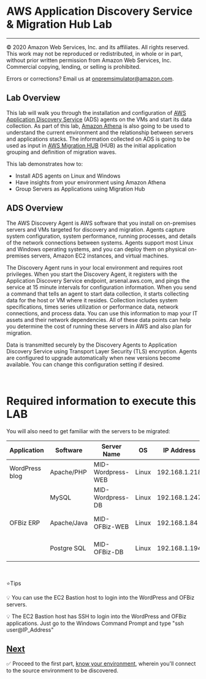 # AWS Application Discovery Service & Migration Hub Lab

---

© 2020 Amazon Web Services, Inc. and its affiliates. All rights reserved. This work may not be reproduced or redistributed, in whole or in part, without prior written permission from Amazon Web Services, Inc. Commercial copying, lending, or selling is prohibited.

Errors or corrections? Email us at onpremsimulator@amazon.com.

## Lab Overview

This lab will walk you through the installation and configuration of [AWS Application Discovery Service](https://aws.amazon.com/application-discovery/) (ADS) agents on the VMs and start its data collection. As part of this lab, [Amazon Athena](https://aws.amazon.com/athena/) is also going to be used to understand the current environment and the relationship between servers and applications stacks. The information collected on ADS is going to be used as input in [AWS Migration HUB](https://aws.amazon.com/migration-hub/) (HUB) as the initial application grouping and definition of migration waves.

This lab demonstrates how to:

- Install ADS agents on Linux and Windows
- Have insights from your environment using Amazon Athena
- Group Servers as Applications using Migration Hub

## ADS Overview

The AWS Discovery Agent is AWS software that you install on on-premises servers and VMs targeted for discovery and migration. Agents capture system configuration, system performance, running processes, and details of the network connections between systems. Agents support most Linux and Windows operating systems, and you can deploy them on physical on-premises servers, Amazon EC2 instances, and virtual machines.

The Discovery Agent runs in your local environment and requires root privileges. When you start the Discovery Agent, it registers with the Application Discovery Service endpoint, arsenal.aws.com, and pings the service at 15 minute intervals for configuration information. When you send a command that tells an agent to start data collection, it starts collecting data for the host or VM where it resides. Collection includes system specifications, times series utilization or performance data, network connections, and process data. You can use this information to map your IT assets and their network dependencies. All of these data points can help you determine the cost of running these servers in AWS and also plan for migration.

Data is transmitted securely by the Discovery Agents to Application Discovery Service using Transport Layer Security (TLS) encryption. Agents are configured to upgrade automatically when new versions become available. You can change this configuration setting if desired.

&nbsp;

# Required information to execute this LAB

You will also need to get familiar with the servers to be migrated:

| Application | Software | Server Name | OS | IP Address | Username | Password | Application Test |
| --- | --- | --- | --- | --- | --- | --- | --- |
| WordPress blog | Apache/PHP | MID-Wordpress-WEB | Linux | 192.168.1.218 | user | Password you defined during CloudFormation | http://wordpress-web/ |
|  | MySQL | MID-Wordpress-DB | Linux | 192.168.1.247 | user | Password you defined during CloudFormation |   |
| OFBiz ERP | Apache/Java | MID-OFBiz-WEB | Linux | 192.168.1.84 | user | Password you defined during CloudFormation | https://ofbiz-web:8443/accounting |
|  | Postgre SQL | MID-OFBiz-DB | Linux | 192.168.1.194 | user | Password you defined during CloudFormation |   |

&nbsp;

⭐Tips

💡 You can use the EC2 Bastion host to login into the WordPress and OFBiz servers.

💡 The EC2 Bastion host has SSH to login into the WordPress and OFBiz applications. Just go to the Windows Command Prompt and type "ssh user@IP_Address"



## [Next](./README_ADS_MD/1_know_your_environment.md)

✅ Proceed to the first part, [know your environment](./README_ADS_MD/1_know_your_environment.md), wherein you'll connect to the source environment to be discovered.

&nbsp;
